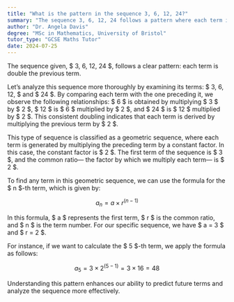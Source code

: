 ```yaml
---
title: "What is the pattern in the sequence 3, 6, 12, 24?"
summary: "The sequence 3, 6, 12, 24 follows a pattern where each term is double the preceding term."
author: "Dr. Angela Davis"
degree: "MSc in Mathematics, University of Bristol"
tutor_type: "GCSE Maths Tutor"
date: 2024-07-25
---
```


The sequence given, $ 3, 6, 12, 24 $, follows a clear pattern: each term is double the previous term.

Let’s analyze this sequence more thoroughly by examining its terms: $ 3, 6, 12, $ and $ 24 $. By comparing each term with the one preceding it, we observe the following relationships: $ 6 $ is obtained by multiplying $ 3 $ by $ 2 $, $ 12 $ is $ 6 $ multiplied by $ 2 $, and $ 24 $ is $ 12 $ multiplied by $ 2 $. This consistent doubling indicates that each term is derived by multiplying the previous term by $ 2 $.

This type of sequence is classified as a geometric sequence, where each term is generated by multiplying the preceding term by a constant factor. In this case, the constant factor is $ 2 $. The first term of the sequence is $ 3 $, and the common ratio— the factor by which we multiply each term— is $ 2 $.

To find any term in this geometric sequence, we can use the formula for the $ n $-th term, which is given by:

$$
a_n = a \times r^{(n-1)}
$$

In this formula, $ a $ represents the first term, $ r $ is the common ratio, and $ n $ is the term number. For our specific sequence, we have $ a = 3 $ and $ r = 2 $. 

For instance, if we want to calculate the $ 5 $-th term, we apply the formula as follows:

$$
a_5 = 3 \times 2^{(5-1)} = 3 \times 16 = 48
$$

Understanding this pattern enhances our ability to predict future terms and analyze the sequence more effectively.
    